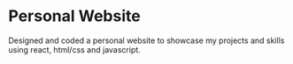 # Personal Website

Designed and coded a personal website to showcase my projects and skills using react, html/css and javascript.
